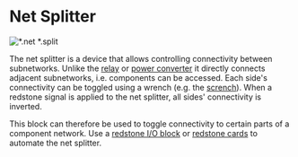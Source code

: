 # Net Splitter

![*.net *.split](oredict:oc:netSplitter)

The net splitter is a device that allows controlling connectivity between subnetworks. Unlike the [relay](relay.md) or [power converter](powerConverter.md) it directly connects adjacent subnetworks, i.e. components can be accessed. Each side's connectivity can be toggled using a wrench (e.g. the [scrench](../item/wrench.md)). When a redstone signal is applied to the net splitter, all sides' connectivity is inverted.

This block can therefore be used to toggle connectivity to certain parts of a component network. Use a [redstone I/O block](redstone.md) or [redstone cards](../item/redstoneCard1.md) to automate the net splitter.
